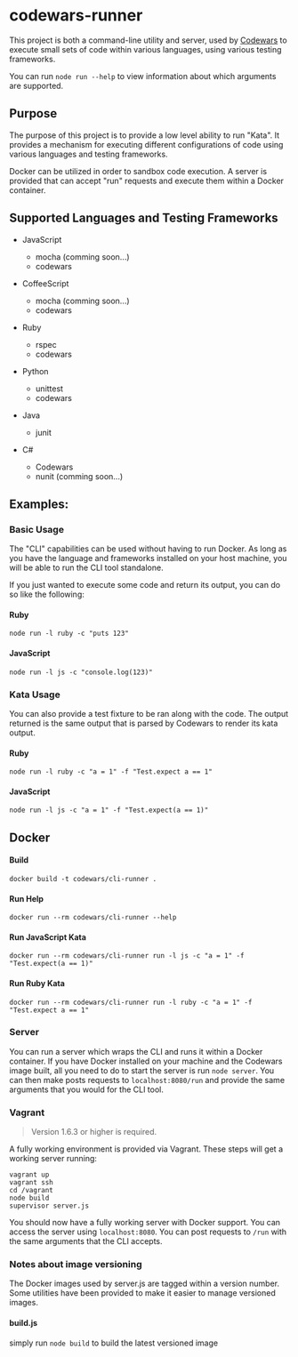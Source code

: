 # codewars-runner

This project is both a command-line utility and server, used by [Codewars](http://www.codewars.com) to execute small sets of code within various languages, using various testing frameworks.

You can run `node run --help` to view information about which arguments are supported.

## Purpose

The purpose of this project is to provide a low level ability to run "Kata". It provides a mechanism for executing different configurations of code using various languages and testing frameworks. 

Docker can be utilized in order to sandbox code execution. A server is provided that can accept "run" requests and execute them within a Docker container. 

## Supported Languages and Testing Frameworks

- JavaScript
    - mocha (comming soon...)
    - codewars

- CoffeeScript
    - mocha (comming soon...)
    - codewars

- Ruby
    - rspec
    - codewars

- Python
    - unittest
    - codewars

- Java
    - junit

- C#
    - Codewars
    - nunit (comming soon...)
    
## Examples:

### Basic Usage

The "CLI" capabilities can be used without having to run Docker. As long as you have the language and frameworks installed on your host machine, you will be able to run the CLI tool standalone. 

If you just wanted to execute some code and return its output, you can do so like the following:

#### Ruby
```
node run -l ruby -c "puts 123"
```

#### JavaScript
```
node run -l js -c "console.log(123)"
```

### Kata Usage
You can also provide a test fixture to be ran along with the code. The output returned is the same output that is parsed
by Codewars to render its kata output.

#### Ruby
```
node run -l ruby -c "a = 1" -f "Test.expect a == 1"
```

#### JavaScript
```
node run -l js -c "a = 1" -f "Test.expect(a == 1)"
```

## Docker

#### Build
```
docker build -t codewars/cli-runner .
```

#### Run Help
```
docker run --rm codewars/cli-runner --help
```

#### Run JavaScript Kata
```
docker run --rm codewars/cli-runner run -l js -c "a = 1" -f "Test.expect(a == 1)"
```

#### Run Ruby Kata
```
docker run --rm codewars/cli-runner run -l ruby -c "a = 1" -f "Test.expect a == 1"
```

### Server

You can run a server which wraps the CLI and runs it within a Docker container. If you have Docker installed on your machine and the Codewars image built, all you need to do to start the server is run `node server`. You can then make posts requests to `localhost:8080/run` and provide the same arguments that you would for the CLI tool. 

### Vagrant

> Version 1.6.3 or higher is required.

 A fully working environment is provided via Vagrant. These steps will get a working server running:
 ```
 vagrant up
 vagrant ssh
 cd /vagrant
 node build
 supervisor server.js
 ```

 You should now have a fully working server with Docker support. You can access the server using `localhost:8080`. You can post requests to `/run` with the same arguments that the CLI accepts. 
 
### Notes about image versioning

The Docker images used by server.js are tagged within a version number. Some utilities have been provided to make it easier to manage versioned images. 

#### build.js

simply run `node build` to build the latest versioned image
